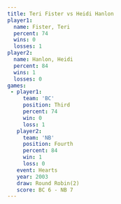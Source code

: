 ```yaml
---
title: Teri Fister vs Heidi Hanlon
player1:             
  name: Fister, Teri 
  percent: 74        
  wins: 0            
  losses: 1          
player2:             
  name: Hanlon, Heidi
  percent: 84        
  wins: 1            
  losses: 0          
games:
 - player1:         
     team: 'BC'     
     position: Third
     percent: 74    
     win: 0         
     loss: 1        
   player2:          
     team: 'NB'      
     position: Fourth
     percent: 84     
     win: 1          
     loss: 0         
   event: Hearts       
   year: 2003          
   draw: Round Robin(2)
   score: BC 6 - NB 7  
---
```

